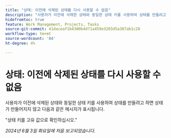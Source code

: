 ```yaml
---
title: "상태: 이전에 삭제된 상태를 다시 사용할 수 없음"
description: "사용자가 이전에 삭제한 상태와 동일한 상태 키를 사용하여 상태를 만들려고 하면 상태가 만들어지지 않고 사용자에게 메시지가 표시됩니다."
hidefromtoc: true
feature: Work Management, Projects, Tasks
source-git-commit: 41daceaf1b4300b4d71a459e3203d5a387ab1c28
workflow-type: tm+mt
source-wordcount: '84'
ht-degree: 4%

---
```



# 상태: 이전에 삭제된 상태를 다시 사용할 수 없음

사용자가 이전에 삭제된 상태와 동일한 상태 키를 사용하여 상태를 만들려고 하면 상태가 만들어지지 않고 다음과 같은 메시지가 표시됩니다.

&quot;상태 키를 고유 값으로 확인하십시오.&quot;

_2024년 6월 3일 화요일에 처음 보고되었습니다._
